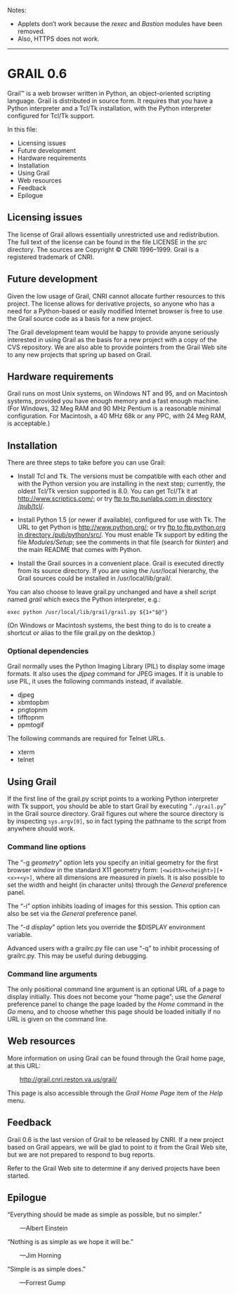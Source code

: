 ﻿Notes:

* Applets don’t work because the _rexec_ and _Bastion_ modules have been
removed.
* Also, HTTPS does not work.

*******************************************************************************


GRAIL 0.6
=========

Grail™ is a web browser written in Python, an object-oriented
scripting language.  Grail is distributed in source form.  It requires
that you have a Python interpreter and a Tcl/Tk installation, with the
Python interpreter configured for Tcl/Tk support.

In this file:

- Licensing issues
- Future development
- Hardware requirements
- Installation
- Using Grail
- Web resources
- Feedback
- Epilogue


Licensing issues
----------------

The license of Grail allows essentially unrestricted use and
redistribution.  The full text of the license can be found in the file
LICENSE in the _src_ directory.  The sources are Copyright © CNRI
1996–1999.  Grail is a registered trademark of CNRI.


Future development
------------------

Given the low usage of Grail, CNRI cannot allocate further resources
to this project.  The license allows for derivative projects, so
anyone who has a need for a Python-based or easily modified Internet
browser is free to use the Grail source code as a basis for a new
project.

The Grail development team would be happy to provide anyone seriously
interested in using Grail as the basis for a new project with a copy
of the CVS repository.  We are also able to provide pointers from the 
Grail Web site to any new projects that spring up based on Grail.


Hardware requirements
---------------------

Grail runs on most Unix systems, on Windows NT and 95, and on
Macintosh systems, provided you have enough memory and a fast enough
machine.  (For Windows, 32 Meg RAM and 90 MHz Pentium is a reasonable
minimal configuration.  For Macintosh, a 40 MHz 68k or any PPC, with
24 Meg RAM, is acceptable.)


Installation
------------

There are three steps to take before you can use Grail:

- Install Tcl and Tk.  The versions must be compatible with each other
and with the Python version you are installing in the next step;
currently, the oldest Tcl/Tk version supported is 8.0.  You can get
Tcl/Tk it at <http://www.scriptics.com/>; or try [ftp to ftp.sunlabs.com
in directory /pub/tcl/](ftp://ftp.sunlabs.com/pub/tcl/).

- Install Python 1.5 (or newer if available), configured for use with
Tk.  The URL to get Python is <http://www.python.org/>; or try [ftp to
ftp.python.org in directory
/pub/python/src/](ftp://ftp.python.org/pub/python/src/).  You must enable Tk
support by editing the file _Modules/Setup_; see the comments in that
file (search for _tkinter_) and the main README that comes with Python.

- Install the Grail sources in a convenient place.  Grail is executed
directly from its source directory.  If you are using the /usr/local
hierarchy, the Grail sources could be installed in
/usr/local/lib/grail/.

You can also choose to leave grail.py unchanged and have a shell
script named _grail_ which execs the Python interpreter, e.g.:

    exec python /usr/local/lib/grail/grail.py ${1+"$@"}

(On Windows or Macintosh systems, the best thing to do is to create a
shortcut or alias to the file grail.py on the desktop.)

### Optional dependencies ###

Grail normally uses the Python Imaging Library (PIL) to display some image
formats. It also uses the _djpeg_ command for JPEG images. If it is unable to
use PIL, it uses the following commands instead, if available.

- djpeg
- xbmtopbm
- pngtopnm
- tifftopnm
- ppmtogif

The following commands are required for Telnet URLs.

- xterm
- telnet


Using Grail
-----------

If the first line of the grail.py script points to a working Python
interpreter with Tk support, you should be able to start Grail by
executing “`./grail.py`” in the Grail source directory.  Grail figures
out where the source directory is by inspecting `sys.argv[0]`, so in
fact typing the pathname to the script from anywhere should work.

### Command line options ###

The “-g _geometry_” option lets you specify an initial geometry for
the first browser window in the standard X11 geometry form:
`[<width>x<height>][+<x>+<y>]`, where all dimensions are measured in
pixels.  It is also possible to set the width and height (in character
units) through the _General_ preference panel.

The “-i” option inhibits loading of images for this session.
This option can also be set via the _General_ preference panel.

The “-d _display_” option lets you override the $DISPLAY environment
variable.

Advanced users with a grailrc.py file can use “-q” to inhibit
processing of grailrc.py.  This may be useful during debugging.

### Command line arguments ###

The only positional command line argument is an optional URL of a page
to display initially.  This does not become your “home page”; use the
_General_ preference panel to change the page loaded by the _Home_ command
in the _Go_ menu, and to choose whether this page should be loaded
initially if no URL is given on the command line.


Web resources
-------------

More information on using Grail can be found through the Grail home
page, at this URL:

  <http://grail.cnri.reston.va.us/grail/>

This page is also accessible through the _Grail Home Page_ item of the
_Help_ menu.


Feedback
--------

Grail 0.6 is the last version of Grail to be released by CNRI.  If a
new project based on Grail appears, we will be glad to point to it
from the Grail Web site, but we are not prepared to respond to bug
reports.

Refer to the Grail Web site to determine if any derived projects have
been started.


Epilogue
--------

“Everything should be made as simple as possible, but no simpler.”

  —Albert Einstein

“Nothing is as simple as we hope it will be.”

  —Jim Horning

“Simple is as simple does.”

  —Forrest Gump
